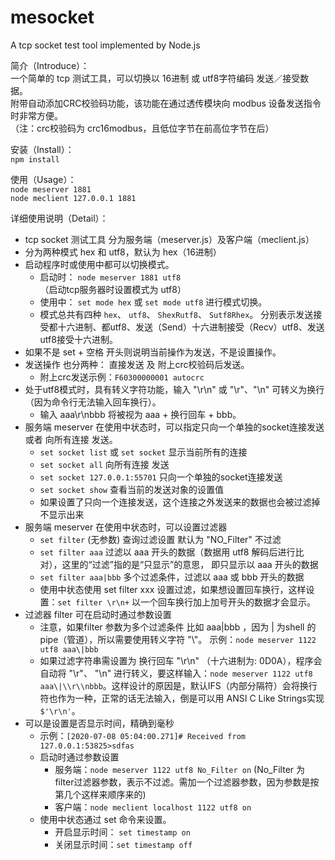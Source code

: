 # mesocket
  A tcp socket test tool implemented by Node.js  
  
简介（Introduce）：    
一个简单的 tcp 测试工具，可以切换以 16进制 或 utf8字符编码 发送／接受数据。  
附带自动添加CRC校验码功能，该功能在通过透传模块向 modbus 设备发送指令时非常方便。  
 （注：crc校验码为 crc16modbus，且低位字节在前高位字节在后）

安装（Install）：  
`npm install`  

使用（Usage）：  
`node meserver 1881`  
`node meclient 127.0.0.1 1881`  

详细使用说明（Detail）：  
* tcp socket 测试工具 分为服务端（meserver.js）及客户端（meclient.js）
* 分为两种模式 hex 和 utf8，默认为 hex（16进制）
* 启动程序时或使用中都可以切换模式。
  * 启动时： `node meserver 1881 utf8` （启动tcp服务器时设置模式为 utf8）
  * 使用中： `set mode hex` 或 `set mode utf8` 进行模式切换。
  * 模式总共有四种 `hex`、 `utf8`、 `ShexRutf8`、 `Sutf8Rhex`。 分别表示发送接受都十六进制、都utf8、发送（Send）十六进制接受（Recv）utf8、发送utf8接受十六进制。
* 如果不是 set + 空格 开头则说明当前操作为发送，不是设置操作。
* 发送操作 也分两种： 直接发送 及 附上crc校验码后发送。  
  * 附上crc发送示例：`F60300000001 autocrc`
* 处于utf8模式时，具有转义字符功能，输入 "\r\n" 或 "\r"、"\n" 可转义为换行（因为命令行无法输入回车换行）。
  * 输入 aaa\r\nbbb 将被视为 aaa + 换行回车 + bbb。
* 服务端 meserver 在使用中状态时，可以指定只向一个单独的socket连接发送 或者 向所有连接 发送。  
  * `set socket list` 或 `set socket` 显示当前所有的连接  
  * `set socket all` 向所有连接 发送  
  * `set socket 127.0.0.1:55701` 只向一个单独的socket连接发送  
  * `set socket show` 查看当前的发送对象的设置值
  * 如果设置了只向一个连接发送，这个连接之外发送来的数据也会被过滤掉不显示出来
* 服务端 meserver 在使用中状态时，可以设置过滤器
  * `set filter` (无参数) 查询过滤设置 默认为 "NO_Filter" 不过滤
  * `set filter aaa` 过滤以 aaa 开头的数据（数据用 utf8 解码后进行比对），这里的“过滤”指的是“只显示”的意思， 即只显示以 aaa 开头的数据
  * `set filter aaa|bbb` 多个过滤条件，过滤以 aaa 或 bbb 开头的数据
  * 使用中状态使用 set filter xxx 设置过滤，如果想设置回车换行，这样设置：`set filter \r\n+` 以一个回车换行加上加号开头的数据才会显示。
* 过滤器 filter 可在启动时通过参数设置
  * 注意，如果filter 参数为多个过滤条件 比如 aaa|bbb ，因为 | 为shell 的 pipe（管道），所以需要使用转义字符 "\\"。 示例：`node meserver 1122 utf8 aaa\|bbb`
  * 如果过滤字符串需设置为 换行回车 "\r\n" （十六进制为: 0D0A），程序会自动将 "\r"、 "\n" 进行转义，要这样输入：`node meserver 1122 utf8 aaa\|\\r\\nbbb`。这样设计的原因是，默认IFS（内部分隔符）会将换行符也作为一种，正常的话无法输入，倒是可以用 ANSI C Like Strings实现 `$'\r\n'`。
* 可以是设置是否显示时间，精确到毫秒
  * 示例：`[2020-07-08 05:04:00.271]# Received from 127.0.0.1:53825>sdfas`
  * 启动时通过参数设置
    * 服务端：`node meserver 1122 utf8 No_Filter on` (No_Filter 为 filter过滤器参数，表示不过滤。需加一个过滤器参数，因为参数是按第几个这样来顺序来的)
    * 客户端：`node meclient localhost 1122 utf8 on`
  * 使用中状态通过 set 命令来设置。
    * 开启显示时间： `set timestamp on`
    * 关闭显示时间：`set timestamp off`
